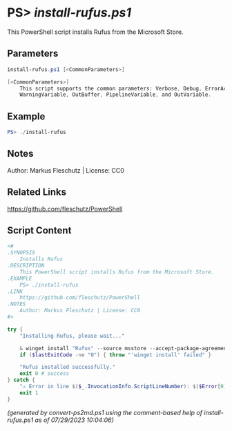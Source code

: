 PS> *install-rufus.ps1*
====================

This PowerShell script installs Rufus from the Microsoft Store.

Parameters
----------
```powershell
install-rufus.ps1 [<CommonParameters>]

[<CommonParameters>]
    This script supports the common parameters: Verbose, Debug, ErrorAction, ErrorVariable, WarningAction, 
    WarningVariable, OutBuffer, PipelineVariable, and OutVariable.
```

Example
-------
```powershell
PS> ./install-rufus

```

Notes
-----
Author: Markus Fleschutz | License: CC0

Related Links
-------------
https://github.com/fleschutz/PowerShell

Script Content
--------------
```powershell
<#
.SYNOPSIS
	Installs Rufus
.DESCRIPTION
	This PowerShell script installs Rufus from the Microsoft Store.
.EXAMPLE
	PS> ./install-rufus
.LINK
	https://github.com/fleschutz/PowerShell
.NOTES
	Author: Markus Fleschutz | License: CC0
#>

try {
	"Installing Rufus, please wait..."

	& winget install "Rufus" --source msstore --accept-package-agreements --accept-source-agreements
	if ($lastExitCode -ne "0") { throw "'winget install' failed" }

	"Rufus installed successfully."
	exit 0 # success
} catch {
	"⚠️ Error in line $($_.InvocationInfo.ScriptLineNumber): $($Error[0])"
	exit 1
}
```

*(generated by convert-ps2md.ps1 using the comment-based help of install-rufus.ps1 as of 07/29/2023 10:04:06)*
